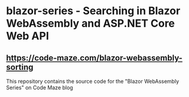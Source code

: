 # blazor-series - Searching in Blazor WebAssembly and ASP.NET Core Web API 
## https://code-maze.com/blazor-webassembly-sorting
This repository contains the source code for the "Blazor WebAssembly Series" on Code Maze blog
